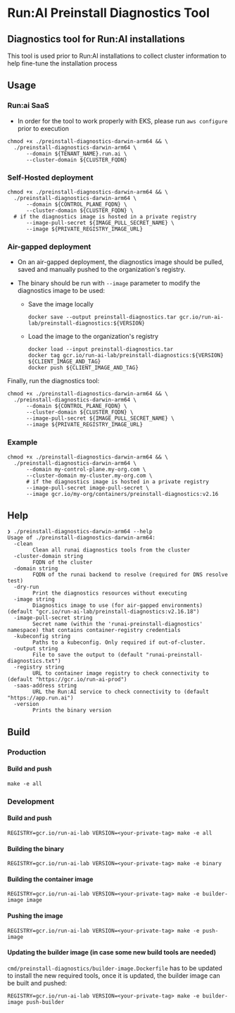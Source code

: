 # Run:AI Preinstall Diagnostics Tool

## Diagnostics tool for Run:AI installations
This tool is used prior to Run:AI installations to collect cluster information to
help fine-tune the installation process

## Usage

### Run:ai SaaS
- In order for the tool to work properly with EKS, please run `aws configure` prior to execution
```shell
chmod +x ./preinstall-diagnostics-darwin-arm64 && \
  ./preinstall-diagnostics-darwin-arm64 \
      --domain ${TENANT_NAME}.run.ai \
      --cluster-domain ${CLUSTER_FQDN}
```

### Self-Hosted deployment
```shell
chmod +x ./preinstall-diagnostics-darwin-arm64 && \ 
  ./preinstall-diagnostics-darwin-arm64 \
      --domain ${CONTROL_PLANE_FQDN} \
      --cluster-domain ${CLUSTER_FQDN} \
  # if the diagnostics image is hosted in a private registry
      --image-pull-secret ${IMAGE_PULL_SECRET_NAME} \
      --image ${PRIVATE_REGISTRY_IMAGE_URL}    
```

### Air-gapped deployment
- On an air-gapped deployment, the diagnostics image should be pulled, saved and manually pushed to the organization's registry.
- The binary should be run with `--image` parameter to modify the diagnostics image to be used:

  * Save the image locally
    ```
    docker save --output preinstall-diagnostics.tar gcr.io/run-ai-lab/preinstall-diagnostics:${VERSION}
    ```
  * Load the image to the organization's registry
     ```
     docker load --input preinstall-diagnostics.tar
     docker tag gcr.io/run-ai-lab/preinstall-diagnostics:${VERSION} ${CLIENT_IMAGE_AND_TAG} 
     docker push ${CLIENT_IMAGE_AND_TAG}
     ```
Finally, run the diagnostics tool:
```shell
chmod +x ./preinstall-diagnostics-darwin-arm64 && \ 
  ./preinstall-diagnostics-darwin-arm64 \
      --domain ${CONTROL_PLANE_FQDN} \
      --cluster-domain ${CLUSTER_FQDN} \
      --image-pull-secret ${IMAGE_PULL_SECRET_NAME} \
      --image ${PRIVATE_REGISTRY_IMAGE_URL}    
```

### Example

```shell
chmod +x ./preinstall-diagnostics-darwin-arm64 && \ 
  ./preinstall-diagnostics-darwin-arm64 \
      --domain my-control-plane.my-org.com \
      --cluster-domain my-cluster.my-org.com \
      # if the diagnostics image is hosted in a private registry
      --image-pull-secret image-pull-secret \
      --image gcr.io/my-org/containers/preinstall-diagnostics:v2.16    
```

## Help
```
❯ ./preinstall-diagnostics-darwin-arm64 --help
Usage of ./preinstall-diagnostics-darwin-arm64:
  -clean
    	Clean all runai diagnostics tools from the cluster
  -cluster-domain string
    	FQDN of the cluster
  -domain string
    	FQDN of the runai backend to resolve (required for DNS resolve test)
  -dry-run
    	Print the diagnostics resources without executing
  -image string
    	Diagnostics image to use (for air-gapped environments) (default "gcr.io/run-ai-lab/preinstall-diagnostics:v2.16.18")
  -image-pull-secret string
    	Secret name (within the 'runai-preinstall-diagnostics' namespace) that contains container-registry credentials
  -kubeconfig string
    	Paths to a kubeconfig. Only required if out-of-cluster.
  -output string
    	File to save the output to (default "runai-preinstall-diagnostics.txt")
  -registry string
    	URL to container image registry to check connectivity to (default "https://gcr.io/run-ai-prod")
  -saas-address string
    	URL the Run:AI service to check connectivity to (default "https://app.run.ai")
  -version
    	Prints the binary version
```

## Build
  ### Production
  #### Build and push
  ```
  make -e all
  ```

### Development
  #### Build and push
  ```
  REGISTRY=gcr.io/run-ai-lab VERSION=<your-private-tag> make -e all
  ```
  #### Building the binary
  ```
  REGISTRY=gcr.io/run-ai-lab VERSION=<your-private-tag> make -e binary
  ```

  #### Building the container image
  ```
  REGISTRY=gcr.io/run-ai-lab VERSION=<your-private-tag> make -e builder-image image
  ```

  #### Pushing the image
  ```
  REGISTRY=gcr.io/run-ai-lab VERSION=<your-private-tag> make -e push-image
  ```

  #### Updating the builder image (in case some new build tools are needed)
  `cmd/preinstall-diagnostics/builder-image.Dockerfile` has to be updated to install the new required tools, once it is updated, the builder image can be built and pushed:
  ```
  REGISTRY=gcr.io/run-ai-lab VERSION=<your-private-tag> make -e builder-image push-builder
  ```
